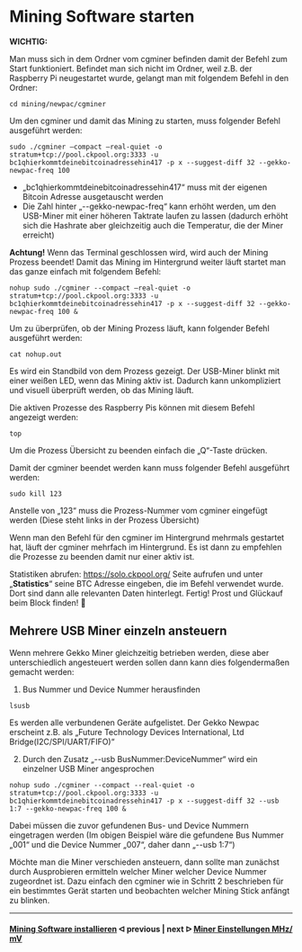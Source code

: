 # Mining Software starten

**WICHTIG:**

Man muss sich in dem Ordner vom cgminer befinden damit der Befehl zum Start funktioniert. Befindet man sich nicht im Ordner, weil z.B. der Raspberry Pi neugestartet wurde, gelangt man mit folgendem Befehl in den Ordner:
```
cd mining/newpac/cgminer
```
Um den cgminer und damit das Mining zu starten, muss folgender Befehl ausgeführt werden:
```
sudo ./cgminer –compact –real-quiet -o stratum+tcp://pool.ckpool.org:3333 -u bc1qhierkommtdeinebitcoinadressehin417 -p x --suggest-diff 32 --gekko-newpac-freq 100
```
- „bc1qhierkommtdeinebitcoinadressehin417“ muss mit der eigenen Bitcoin Adresse ausgetauscht werden
- Die Zahl hinter „--gekko-newpac-freq“ kann erhöht werden, um den USB-Miner mit einer höheren Taktrate laufen zu lassen (dadurch erhöht sich die Hashrate aber gleichzeitig auch die Temperatur, die der Miner erreicht)

**Achtung!** Wenn das Terminal geschlossen wird, wird auch der Mining Prozess beendet!
Damit das Mining im Hintergrund weiter läuft startet man das ganze einfach mit folgendem Befehl:
```
nohup sudo ./cgminer --compact –real-quiet -o stratum+tcp://pool.ckpool.org:3333 -u bc1qhierkommtdeinebitcoinadressehin417 -p x --suggest-diff 32 --gekko-newpac-freq 100 &
```
Um zu überprüfen, ob der Mining Prozess läuft, kann folgender Befehl ausgeführt werden:
```
cat nohup.out
```
Es wird ein Standbild von dem Prozess gezeigt.
Der USB-Miner blinkt mit einer weißen LED, wenn das Mining aktiv ist. Dadurch kann unkompliziert und visuell überprüft werden, ob das Mining läuft.

Die aktiven Prozesse des Raspberry Pis können mit diesem Befehl angezeigt werden:
```
top
```
Um die Prozess Übersicht zu beenden einfach die „Q“-Taste drücken.

Damit der cgminer beendet werden kann muss folgender Befehl ausgeführt werden:
```
sudo kill 123
```
Anstelle von „123“ muss die Prozess-Nummer vom cgminer eingefügt werden (Diese steht links in der Prozess Übersicht)

Wenn man den Befehl für den cgminer im Hintergrund mehrmals gestartet hat, läuft der cgminer mehrfach im Hintergrund. Es ist dann zu empfehlen die Prozesse zu beenden damit nur einer aktiv ist.

Statistiken abrufen:
https://solo.ckpool.org/
Seite aufrufen und unter „**Statistics**“ seine BTC Adresse eingeben, die im Befehl verwendet wurde. Dort sind dann alle relevanten Daten hinterlegt.
Fertig! Prost und Glückauf beim Block finden! 👷

## Mehrere USB Miner einzeln ansteuern
Wenn mehrere Gekko Miner gleichzeitig betrieben werden, diese aber unterschiedlich angesteuert werden sollen dann kann dies folgendermaßen gemacht werden:
1.	Bus Nummer und Device Nummer herausfinden
```
lsusb
```
Es werden alle verbundenen Geräte aufgelistet. Der Gekko Newpac erscheint z.B. als „Future Technology Devices International, Ltd Bridge(I2C/SPI/UART/FIFO)“

2.	Durch den Zusatz „--usb BusNummer:DeviceNummer“ wird ein einzelner USB Miner angesprochen
```
nohup sudo ./cgminer --compact --real-quiet -o stratum+tcp://pool.ckpool.org:3333 -u bc1qhierkommtdeinebitcoinadressehin417 -p x --suggest-diff 32 --usb 1:7 --gekko-newpac-freq 100 &
```

Dabei müssen die zuvor gefundenen Bus- und Device Nummern eingetragen werden (Im obigen Beispiel wäre die gefundene Bus Nummer „001“ und die Device Nummer „007“, daher dann „--usb 1:7“)

Möchte man die Miner verschieden ansteuern, dann sollte man zunächst durch Ausprobieren ermitteln welcher Miner welcher Device Nummer zugeordnet ist. Dazu einfach den cgminer wie in Schritt 2 beschrieben für ein bestimmtes Gerät starten und beobachten welcher Mining Stick anfängt zu blinken.

---

####  [Mining Software installieren](/install_miner.md)  ᐊ  previous | next  ᐅ  [Miner Einstellungen MHz/ mV]()
